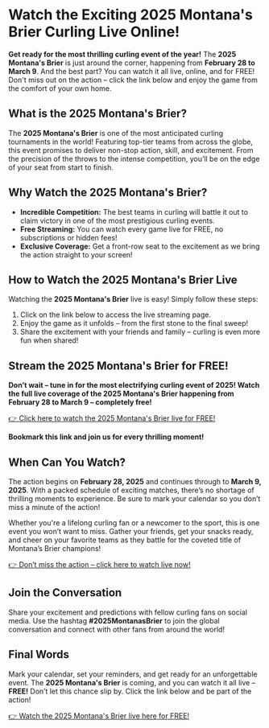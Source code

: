 # Watch the Exciting 2025 Montana's Brier Curling Live Online!

**Get ready for the most thrilling curling event of the year!** The **2025 Montana's Brier** is just around the corner, happening from **February 28 to March 9**. And the best part? You can watch it all live, online, and for FREE! Don't miss out on the action – click the link below and enjoy the game from the comfort of your own home.

## What is the 2025 Montana's Brier?

The **2025 Montana's Brier** is one of the most anticipated curling tournaments in the world! Featuring top-tier teams from across the globe, this event promises to deliver non-stop action, skill, and excitement. From the precision of the throws to the intense competition, you’ll be on the edge of your seat from start to finish.

## Why Watch the 2025 Montana's Brier?

- **Incredible Competition:** The best teams in curling will battle it out to claim victory in one of the most prestigious curling events.
- **Free Streaming:** You can watch every game live for FREE, no subscriptions or hidden fees!
- **Exclusive Coverage:** Get a front-row seat to the excitement as we bring the action straight to your screen!

## How to Watch the 2025 Montana's Brier Live

Watching the **2025 Montana's Brier** live is easy! Simply follow these steps:

1. Click on the link below to access the live streaming page.
2. Enjoy the game as it unfolds – from the first stone to the final sweep!
3. Share the excitement with your friends and family – curling is even more fun when shared!

## Stream the 2025 Montana's Brier for FREE!

**Don’t wait – tune in for the most electrifying curling event of 2025! Watch the full live coverage of the 2025 Montana's Brier happening from February 28 to March 9 – completely free!**

[👉 Click here to watch the 2025 Montana's Brier live for FREE!](https://tinyurl.com/livestreamfreeo?st=2025montanasbrier&si=gh)

**Bookmark this link and join us for every thrilling moment!**

## When Can You Watch?

The action begins on **February 28, 2025** and continues through to **March 9, 2025**. With a packed schedule of exciting matches, there’s no shortage of thrilling moments to experience. Be sure to mark your calendar so you don’t miss a minute of the action!

Whether you're a lifelong curling fan or a newcomer to the sport, this is one event you won’t want to miss. Gather your friends, get your snacks ready, and cheer on your favorite teams as they battle for the coveted title of Montana’s Brier champions!

[👉 Don’t miss the action – click here to watch live now!](https://tinyurl.com/livestreamfreeo?st=2025montanasbrier&si=gh)

## Join the Conversation

Share your excitement and predictions with fellow curling fans on social media. Use the hashtag **#2025MontanasBrier** to join the global conversation and connect with other fans from around the world!

## Final Words

Mark your calendar, set your reminders, and get ready for an unforgettable event. The **2025 Montana's Brier** is coming, and you can watch it all live – **FREE!** Don’t let this chance slip by. Click the link below and be part of the action!

[👉 Watch the 2025 Montana's Brier live here for FREE!](https://tinyurl.com/livestreamfreeo?st=2025montanasbrier&si=gh)

